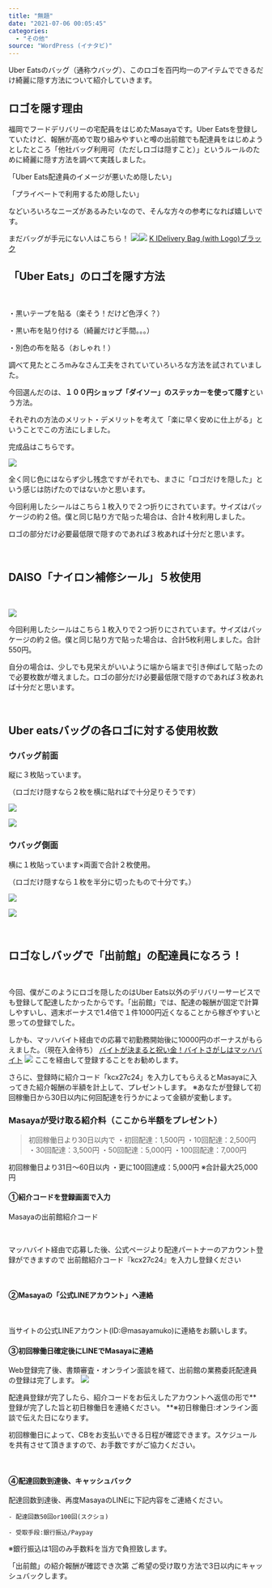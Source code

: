 ```yaml
---
title: "無題"
date: "2021-07-06 00:05:45"
categories:
  - "その他"
source: "WordPress (イナタビ)"
---
```


Uber Eatsのバッグ（通称ウバッグ）、このロゴを百円均一のアイテムでできるだけ綺麗に隠す方法について紹介していきます。
## ロゴを隠す理由
福岡でフードデリバリーの宅配員をはじめたMasayaです。Uber Eatsを登録していたけど、報酬が高めで取り組みやすいと噂の出前館でも配達員をはじめようとしたところ「他社バッグ利用可（ただしロゴは隠すこと）」というルールのために綺麗に隠す方法を調べて実践しました。

「Uber Eats配達員のイメージが悪いため隠したい」

「プライベートで利用するため隠したい」

などいろいろなニーズがあるみたいなので、そんな方々の参考になれば嬉しいです。

まだバッグが手元にない人はこちら！
[![](//ws-fe.amazon-adsystem.com/widgets/q?_encoding=UTF8&ASIN=B07XDXNV2J&Format=_SL250_&ID=AsinImage&MarketPlace=JP&ServiceVersion=20070822&WS=1&tag=msymk-22&language=ja_JP)](https://www.amazon.co.jp/gp/product/B07XDXNV2J?ie=UTF8&psc=1&linkCode=li3&tag=msymk-22&linkId=535825ad1448f24fbb6ded2139ee13f5&language=ja_JP&ref_=as_li_ss_il)![](https://ir-jp.amazon-adsystem.com/e/ir?t=msymk-22&language=ja_JP&l=li3&o=9&a=B07XDXNV2J)
[K IDelivery Bag (with Logo)ブラック](https://amzn.to/3hidwxL)
## 「Uber Eats」のロゴを隠す方法
 

・黒いテープを貼る（楽そう！だけど色浮く？）

・黒い布を貼り付ける（綺麗だけど手間。。。）

・別色の布を貼る（おしゃれ！）

調べて見たところmみなさん工夫をされていていろいろな方法を試されていました。

今回選んだのは、**１００円ショップ「ダイソー」のステッカーを使って隠す**という方法。

それぞれの方法のメリット・デメリットを考えて「楽に早く安めに仕上がる」ということでこの方法にしました。

完成品はこちらです。

![](https://masayamuko.com/wp/wp-content/uploads/2021/07/IMG_20210704_234553-1024x768.jpg)

全く同じ色にはならず少し残念ですがそれでも、まさに「ロゴだけを隠した」という感じは防げたのではないかと思います。

今回利用したシールはこちら１枚入りで２つ折りにされています。サイズはパッケージの約２倍。僕と同じ貼り方で貼った場合は、合計４枚利用しました。

ロゴの部分だけ必要最低限で隠すのであれば３枚あれば十分だと思います。

 
## DAISO「ナイロン補修シール」５枚使用
 

![](https://masayamuko.com/wp/wp-content/uploads/2021/07/IMG_20210704_225809-1024x768.jpg)

今回利用したシールはこちら１枚入りで２つ折りにされています。サイズはパッケージの約２倍。僕と同じ貼り方で貼った場合は、合計5枚利用しました。合計550円。

自分の場合は、少しでも見栄えがいいように端から端まで引き伸ばして貼ったので必要枚数が増えました。ロゴの部分だけ必要最低限で隠すのであれば３枚あれば十分だと思います。

 
## Uber eatsバッグの各ロゴに対する使用枚数
### ウバッグ前面
縦に３枚貼っています。

（ロゴだけ隠すなら２枚を横に貼ればで十分足りそうです）

![](https://masayamuko.com/wp/wp-content/uploads/2021/07/IMG_20210704_232601-1024x768.jpg)

![](https://masayamuko.com/wp/wp-content/uploads/2021/07/IMG_20210704_234553-1024x768.jpg)
### ウバッグ側面
横に１枚貼っています×両面で合計２枚使用。

（ロゴだけ隠すなら１枚を半分に切ったもので十分です。）

![](https://masayamuko.com/wp/wp-content/uploads/2021/07/IMG_20210704_232643-1024x768.jpg)

![](https://masayamuko.com/wp/wp-content/uploads/2021/07/IMG_20210704_234605-1024x768.jpg)

 
## ロゴなしバッグで「出前館」の配達員になろう！
 

今回、僕がこのようにロゴを隠したのはUber Eats以外のデリバリーサービスでも登録して配達したかったからです。「出前館」では、配達の報酬が固定で計算しやすいし、週末ボーナスで1.4倍で１件1000円近くなることから稼ぎやすいと思っての登録でした。

しかも、マッハバイト経由での応募で初勤務開始後に10000円のボーナスがもらえました。（現在入金待ち）
[バイトが決まると祝い金！バイトさがしはマッハバイト](https://px.a8.net/svt/ejp?a8mat=3HG58I+5U61BM+2OTA+661TU)
![](https://www19.a8.net/0.gif?a8mat=3HG58I+5U61BM+2OTA+661TU)
ここを経由して登録することをお勧めします。

さらに、登録時に紹介コード「kcx27c24」を入力してもらえるとMasayaに入ってきた紹介報酬の半額を計上して、プレゼントします。
※あなたが登録して初回稼働日から30日以内に何回配達を行うかによって金額が変動します。
### Masayaが受け取る紹介料（ここから半額をプレゼント）
> 初回稼働日より30日以内で
・初回配達：1,500円
・10回配達：2,500円
・30回配達：3,500円
・50回配達：5,000円
・100回配達：7,000円

初回稼働日より31日～60日以内
・更に100回達成：5,000円
※合計最大25,000円
 
#### ①紹介コードを登録画面で入力

Masayaの出前館紹介コード

 

マッハバイト経由で応募した後、公式ページより配達パートナーのアカウント登録ができますので
出前館紹介コード『kcx27c24』を入力し登録ください

 
#### **②Masayaの「公式LINEアカウント」へ連絡**
 

当サイトの公式LINEアカウント(ID:@masayamuko)に連絡をお願いします。
#### ③初回稼働日確定後にLINEでMasayaに連絡
Web登録完了後、書類審査・オンライン面談を経て、出前館の業務委託配達員の登録は完了します。
[![](https://scdn.line-apps.com/n/line_add_friends/btn/ja.png)](https://lin.ee/dAK2K2T)

配達員登録が完了したら、紹介コードをお伝えしたアカウントへ返信の形で**登録が完了した旨と初日稼働日を連絡ください。
**※初日稼働日:オンライン面談で伝えた日になります。

初回稼働日によって、CBをお支払いできる日程が確認できます。スケジュールを共有させて頂きますので、お手数ですがご協力ください。

 
#### ④配達回数到達後、キャッシュバック
配達回数到達後、再度MasayaのLINEに下記内容をご連絡ください。

 	- 配達回数50回or100回(スクショ)

 	- 受取手段:銀行振込/Paypay

※銀行振込は1回のみ手数料を当方で負担致します。

「出前館」の紹介報酬が確認でき次第
ご希望の受け取り方法で3日以内にキャッシュバックします。